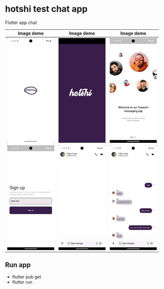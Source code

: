 # hotshi test chat app

Flutter app chat

Image demo                 |  Image demo               |  Image demo
:-------------------------:|:-------------------------:|:-------------------------:
![alt text](assets/demo/1.png) | ![alt text](assets/demo/2.png) | ![alt text](assets/demo/3.png)
![alt text](assets/demo/4.png) | ![alt text](assets/demo/5.png) | ![alt text](assets/demo/6.png)




## Run app

- flutter pub get
- flutter run
